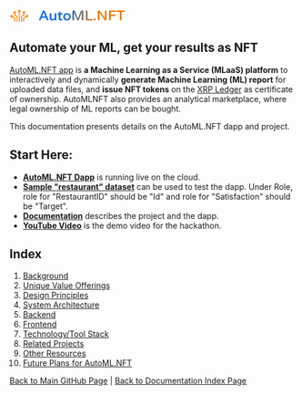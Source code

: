 ![AutoMLNFT Logo](./img/logo.png) 

## Automate your ML, get your results as NFT

[AutoML.NFT app](https://github.com/albert-vo-crypto/automlnft) is **a Machine Learning as a Service (MLaaS) platform** to interactively and dynamically **generate Machine Learning (ML) report** for uploaded data files, and **issue NFT tokens** on the [XRP Ledger](https://xrpl.org/index.html) as certificate of ownership. AutoMLNFT also provides an analytical marketplace, where legal ownership of ML reports can be bought.

This documentation presents details on the AutoML.NFT dapp and project.

## Start Here:

- [**AutoML.NFT Dapp**](https://lucid-mayer-4a70a5.netlify.app/) is running live on the cloud.
- [**Sample "restaurant" dataset**](https://www.dropbox.com/s/5q61bqr136m52sf/dataset.xlsx?dl=0) can be used to test the dapp. Under Role, role for "RestaurantID" should be "Id" and role for "Satisfaction" should be "Target".
- [**Documentation**](./doc/Documentation.md) describes the project and the dapp.
- [**YouTube Video**](https://youtu.be/CwoCla53aFI) is the demo video for the hackathon.

## Index

1. [Background](Background.md)
2. [Unique Value Offerings](UniqueValueOfferings.md)
3. [Design Principles](DesignPrinciples.md)
4. [System Architecture](SystemArchitecture.md)
5. [Backend](Backend.md)
6. [Frontend](Frontend.md)
7. [Technology/Tool Stack](TechnologyStack.md)
8. [Related Projects](RelatedProjects.md)
9. [Other Resources](OtherResources.md)
10. [Future Plans for AutoML.NFT](FuturePlans.md)

<hline></hline>

[Back to Main GitHub Page](../README.md) | [Back to Documentation Index Page](Documentation.md)
